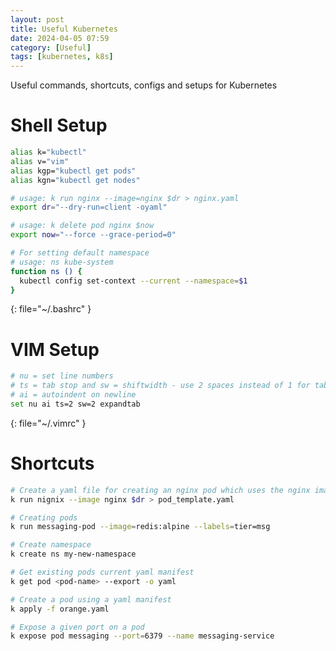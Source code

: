 ```yaml
---
layout: post
title: Useful Kubernetes
date: 2024-04-05 07:59
category: [Useful]
tags: [kubernetes, k8s]
---
```


Useful commands, shortcuts, configs and setups for Kubernetes

# Shell Setup
```bash
alias k="kubectl"
alias v="vim"
alias kgp="kubectl get pods"
alias kgn="kubectl get nodes"

# usage: k run nginx --image=nginx $dr > nginx.yaml
export dr="--dry-run=client -oyaml"

# usage: k delete pod nginx $now
export now="--force --grace-period=0"

# For setting default namespace
# usage: ns kube-system
function ns () {
  kubectl config set-context --current --namespace=$1
}
```
{: file="~/.bashrc" }

# VIM Setup
```bash
# nu = set line numbers
# ts = tab stop and sw = shiftwidth - use 2 spaces instead of 1 for tab
# ai = autoindent on newline
set nu ai ts=2 sw=2 expandtab
```
{: file="~/.vimrc" }

# Shortcuts
```bash
# Create a yaml file for creating an nginx pod which uses the nginx image
k run nignix --image nginx $dr > pod_template.yaml

# Creating pods
k run messaging-pod --image=redis:alpine --labels=tier=msg

# Create namespace
k create ns my-new-namespace

# Get existing pods current yaml manifest
k get pod <pod-name> --export -o yaml

# Create a pod using a yaml manifest
k apply -f orange.yaml

# Expose a given port on a pod
k expose pod messaging --port=6379 --name messaging-service
```
